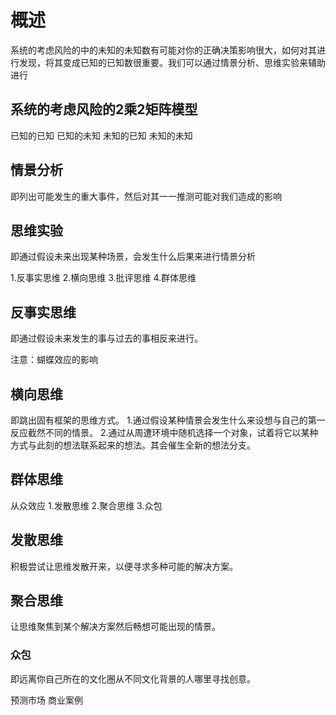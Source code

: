 # 概述
系统的考虑风险的中的未知的未知数有可能对你的正确决策影响很大，如何对其进行发现，将其变成已知的已知数很重要。我们可以通过情景分析、思维实验来辅助进行

## 系统的考虑风险的2乘2矩阵模型
已知的已知
已知的未知
未知的已知
未知的未知

## 情景分析
即列出可能发生的重大事件，然后对其一一推测可能对我们造成的影响

## 思维实验
即通过假设未来出现某种场景，会发生什么后果来进行情景分析

1.反事实思维
2.横向思维
3.批评思维
4.群体思维


## 反事实思维
即通过假设未来发生的事与过去的事相反来进行。

注意：蝴蝶效应的影响

## 横向思维
即跳出固有框架的思维方式。
1.通过假设某种情景会发生什么来设想与自己的第一反应截然不同的情景。
2.通过从周遭环境中随机选择一个对象，试着将它以某种方式与此刻的想法联系起来的想法。其会催生全新的想法分支。

## 群体思维
从众效应
1.发散思维
2.聚合思维
3.众包

## 发散思维
积极尝试让思维发散开来，以便寻求多种可能的解决方案。

## 聚合思维
让思维聚焦到某个解决方案然后畅想可能出现的情景。

### 众包
即远离你自己所在的文化圈从不同文化背景的人哪里寻找创意。

预测市场
商业案例